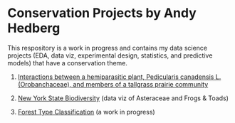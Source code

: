 # Conservation Projects by Andy Hedberg
This respository is a work in progress and contains my data science projects (EDA, data viz, experimental design, statistics, and predictive models) that have a conservation theme.

1. [Interactions between a hemiparasitic plant, Pedicularis canadensis L. (Orobanchaceae), and members of a tallgrass prairie community](https://www.researchgate.net/publication/232687691_Interactions_between_a_hemiparasitic_plant_Pedicularis_canadensis_L_Orobanchaceae_and_members_of_a_tallgrass_prairie_community_1)

2. [New York State Biodiversity](https://www.kaggle.com/amhedberg/ny-biodiversity) (data viz of Asteraceae and Frogs & Toads)

3. [Forest Type Classification](https://www.kaggle.com/amhedberg/forest-types) (a work in progress)
